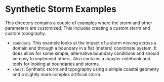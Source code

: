 # Synthetic Storm Examples

This directory contains a couple of examples where the storm and other
parameters are customized.  This includes creating a custom storm and custom
topography.

 - `boundary`: This example looks at the impact of a storm moving across a
   domain and through a boundary in a flat (meters) coordinate system.  It does
   allow for some simple, alternative boundary conditions and should be easy to
   implement others.  Also contains a Jupyter notebook and tools for looking at
   boundaries and storms.
 - `shelf`: Synthetic storm and topography using a simple coastal geometry and a
   slightly more complex artificial storm.